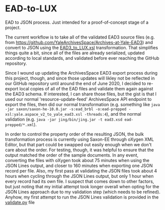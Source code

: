 # EAD-to-LUX
EAD to JSON process. Just intended for a proof-of-concept stage of a project.

The current workflow is to take all of the validated EAD3 source files (e.g. from https://github.com/YaleArchivesSpace/Archives-at-Yale-EAD3) and convert to JSON using the [EAD3_to_LUX.xsl](EAD3_to_LUX.xsl) transformation. That simplifies things quite a bit, since all of the files are already serialized, updated according to local standards, and validated before ever reaching the GitHub repository.

Since I wound up updating the ArchivesSpace EAD3 export process during this project, though, and since those updates will likley not be reflected in our GitHub repository until around the end of June 2020, I decided to re-export local copies of all of the EAD files and validate them again against the EAD3 schema.  If interested, I can share those files, but the gist is that I used our normal 'resource-update-feed' ArchivesSpace API endpoint to export the files, then did our normal transformation (e.g. something like ```java -jar saxon/saxon-he-10.0.jar -s:ead_brbl -o:ead-prepped -xsl:yale.aspace_v2_to_yale_ead3.xsl -threads:4```), and the normal validation (e.g. ```java -jar jing/bin/jing.jar -t ead3.xsd ead-prepped/*.xml```).

In order to control the property order of the resulting JSON, the bulk transformation process is currently using Saxon-EE through oXygen XML Editor, but that part could be swapped out easily enough when we don't care about the order.  For testing, though, it was helpful to ensure that the output matched the order of the sample documents. In any event, converting the files with oXygen took about 75 minutes when using the JSON Lines output, and closer to 160 minutes when exporting one JSON record per file. Also, my first pass at validating the JSON files took about 4 hours when cycling through the JSON Lines output, but only 1 hour when every record had its own file. I suspect that comes down to other factors, but just noting that my initial attempt took longer overall when opting for the JSON Lines approach due to my validation step (which needs to be refined). Anyhow, my first attempt to run the JSON Lines validation is provided in the [validate.py](python-scripts/validate.py) file 
